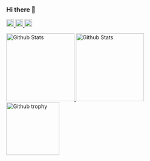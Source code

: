 ### Hi there 👋

<!-- Qiita section -->
<p align="left">
  <a href="#">
    <img height="20" alt="Qiita posts" src="https://qiita-badge.apiapi.app/s/Leone/posts.svg">
  </a>
  <a href="#">
    <img height="20" alt="Qiita contributions" src="https://qiita-badge.apiapi.app/s/Leone/contributions.svg">
  </a>
  <a href="#">
    <img height="20" alt="Qiita followers" src="https://qiita-badge.apiapi.app/s/Leone/followers.svg">
  </a>
</p>

<!-- GitHub section -->
<p align="left">
  <a href="#">
    <img height="180" alt="Github Stats" src="https://psnl-vercel-githubstats.vercel.app/api?username=leone-hub&count_private=true&show_icons=true&theme=radical" />
  </a>
  <a href="#">
    <img height="180" alt="Github Stats" src="https://psnl-vercel-githubstats.vercel.app/api/top-langs/?username=leone-hub&layout=compact&theme=radical" />
  </a>
  <a href="#">
    <img height="140" alt="Github trophy" src="https://github-profile-trophy.vercel.app/?username=leone-hub&theme=onedark" />
  </a>
</p>

<!-- other section -->
<!-- other section trophy -->
<!-- img height="140" alt="Github trophy" src="https://profile-vercel-trophy.vercel.app/?username=leone-hub&theme=onedark" / -->
<!-- [![trophy](https://github-profile-trophy.vercel.app/?username=ryo-ma)](https://github.com/ryo-ma/github-profile-trophy) -->
<!--
**leone-hub/leone-hub** is a ✨ _special_ ✨ repository because its `README.md` (this file) appears on your GitHub profile.

Here are some ideas to get you started:

- 🔭 I’m currently working on ...
- 🌱 I’m currently learning ...
- 👯 I’m looking to collaborate on ...
- 🤔 I’m looking for help with ...
- 💬 Ask me about ...
- 📫 How to reach me: ...
- 😄 Pronouns: ...
- ⚡ Fun fact: ...
-->
